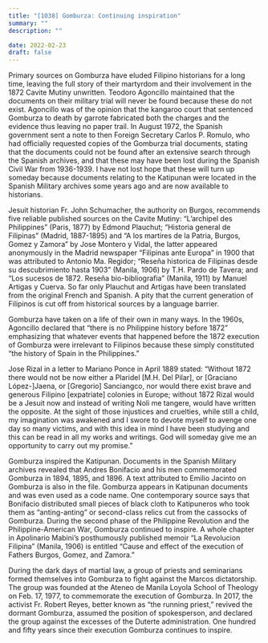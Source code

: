```yaml
---
title: "[1038] Gomburza: Continuing inspiration"
summary: ""
description: ""

date: 2022-02-23
draft: false
---
```


Primary sources on Gomburza have eluded Filipino historians for a long time, leaving the full story of their martyrdom and their involvement in the 1872 Cavite Mutiny unwritten. Teodoro Agoncillo maintained that the documents on their military trial will never be found because these do not exist. Agoncillo was of the opinion that the kangaroo court that sentenced Gomburza to death by garrote fabricated both the charges and the evidence thus leaving no paper trail. In August 1972, the Spanish government sent a note to then Foreign Secretary Carlos P. Romulo, who had officially requested copies of the Gomburza trial documents, stating that the documents could not be found after an extensive search through the Spanish archives, and that these may have been lost during the Spanish Civil War from 1936-1939. I have not lost hope that these will turn up someday because documents relating to the Katipunan were located in the Spanish Military archives some years ago and are now available to historians.

Jesuit historian Fr. John Schumacher, the authority on Burgos, recommends five reliable published sources on the Cavite Mutiny: “L’archipel des Philippines” (Paris, 1877) by Edmond Plauchut; “Historia general de Filipinas” (Madrid, 1887-1895) and “A los martires de la Patria, Burgos, Gomez y Zamora” by Jose Montero y Vidal, the latter appeared anonymously in the Madrid newspaper “Filipinas ante Europa” in 1900 that was attributed to Antonio Ma. Regidor; “Reseña historica de Filipinas desde su descubrimiento hasta 1903” (Manila, 1906) by T.H. Pardo de Tavera; and “Los sucesos de 1872. Reseña bio-bibliografia” (Manila, 1911) by Manuel Artigas y Cuerva. So far only Plauchut and Artigas have been translated from the original French and Spanish. A pity that the current generation of Filipinos is cut off from historical sources by a language barrier.

Gomburza have taken on a life of their own in many ways. In the 1960s, Agoncillo declared that “there is no Philippine history before 1872” emphasizing that whatever events that happened before the 1872 execution of Gomburza were irrelevant to Filipinos because these simply constituted “the history of Spain in the Philippines.”

Jose Rizal in a letter to Mariano Ponce in April 1889 stated: “Without 1872 there would not be now either a Plaridel [M.H. Del Pilar], or [Graciano López-]Jaena, or [Gregorio] Sanciangco, nor would there exist brave and generous Filipino [expatriate] colonies in Europe; without 1872 Rizal would be a Jesuit now and instead of writing Noli me tangere, would have written the opposite. At the sight of those injustices and cruelties, while still a child, my imagination was awakened and I swore to devote myself to avenge one day so many victims, and with this idea in mind I have been studying and this can be read in all my works and writings. God will someday give me an opportunity to carry out my promise.”

Gomburza inspired the Katipunan. Documents in the Spanish Military archives revealed that Andres Bonifacio and his men commemorated Gomburza in 1894, 1895, and 1896. A text attributed to Emilio Jacinto on Gomburza is also in the file. Gomburza appears in Katipunan documents and was even used as a code name. One contemporary source says that Bonifacio distributed small pieces of black cloth to Katipuneros who took them as “anting-anting” or second-class relics cut from the cassocks of Gomburza. During the second phase of the Philippine Revolution and the Philippine-American War, Gomburza continued to inspire. A whole chapter in Apolinario Mabini’s posthumously published memoir “La Revolucion Filipina” (Manila, 1906) is entitled “Cause and effect of the execution of Fathers Burgos, Gomez, and Zamora.”

During the dark days of martial law, a group of priests and seminarians formed themselves into Gomburza to fight against the Marcos dictatorship. The group was founded at the Ateneo de Manila Loyola School of Theology on Feb. 17, 1977, to commemorate the execution of Gomburza. In 2017, the activist Fr. Robert Reyes, better known as “the running priest,” revived the dormant Gomburza, assumed the position of spokesperson, and declared the group against the excesses of the Duterte administration. One hundred and fifty years since their execution Gomburza continues to inspire.
